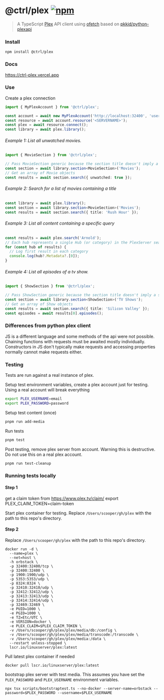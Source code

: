 # @ctrl/plex [![npm](https://badgen.net/npm/v/@ctrl/plex)](https://www.npmjs.com/package/@ctrl/plex)

> A TypeScript [Plex](https://www.plex.tv/) API client using [ofetch](https://github.com/unjs/ofetch) based on [pkkid/python-plexapi](https://github.com/pushingkarmaorg/python-plexapi)

### Install

```console
npm install @ctrl/plex
```

### Docs

https://ctrl-plex.vercel.app

### Use

Create a plex connection

```ts
import { MyPlexAccount } from '@ctrl/plex';

const account = await new MyPlexAccount('http://localhost:32400', 'username', 'password').connect();
const resource = await account.resource('<SERVERNAME>');
const plex = await resource.connect();
const library = await plex.library();
```

###### Example 1: List all unwatched movies.

```ts
import { MovieSection } from '@ctrl/plex';

// Pass MovieSection generic because the section title doesn't imply a section type.
const section = await library.section<MovieSection>('Movies');
// Get an array of Movie objects
const results = await section.search({ unwatched: true });
```

###### Example 2: Search for a list of movies containing a title

```ts
const library = await plex.library();
const section = await library.section<MovieSection>('Movies');
const results = await section.search({ title: 'Rush Hour' });
```

###### Example 3: List all content containing a specific query

```ts
const results = await plex.search('Arnold');
// Each hub represents a single Hub (or category) in the PlexServer search (movie, actor, etc)
for (const hub of results) {
  // Log first result in each category
  console.log(hub?.Metadata?.[0]);
}
```

###### Example 4: List all episodes of a tv show.

```ts
import { ShowSection } from '@ctrl/plex';

// Pass ShowSection generic because the section title doesn't imply a section type.
const section = await library.section<ShowSection>('TV Shows');
// Get an array of Show objects
const results = await section.search({ title: 'Silicon Valley' });
const episodes = await results[0].episodes();
```

### Differences from python plex client

JS is a different language and some methods of the api were not possible.
Chaining functions with requests must be awaited mostly individually. Constructors in JS don't typically make requests
and accessing properties normally cannot make requests either.

### Testing

Tests are run against a real instance of plex.

Setup test environment variables, create a plex account just for testing. Using a real account will break everything

```sh
export PLEX_USERNAME=email
export PLEX_PASSWORD=password
```

Setup test content (once)

```sh
pnpm run add-media
```

Run tests

```sh
pnpm test
```

Post testing, remove plex server from account. Warning this is destructive. Do not use this on a real plex account.

```sh
pnpm run test-cleanup
```

### Running tests locally

#### Step 1

get a claim token from https://www.plex.tv/claim/
export PLEX_CLAIM_TOKEN=claim-token

Start plex container for testing. Replace `/Users/scooper/gh/plex` with the path to this repo's directory.

#### Step 2

Replace `/Users/scooper/gh/plex` with the path to this repo's directory.

```console
docker run -d \
  --name=plex \
  --net=host \
  -h orbstack \
  -p 32400:32400/tcp \
  -p 32400:32400 \
  -p 1900:1900/udp \
  -p 5353:5353/udp \
  -p 8324:8324 \
  -p 32410:32410/udp \
  -p 32412:32412/udp \
  -p 32413:32413/udp \
  -p 32414:32414/udp \
  -p 32469:32469 \
  -e PUID=1000 \
  -e PGID=1000 \
  -e TZ=Etc/UTC \
  -e VERSION=docker \
  -e PLEX_CLAIM=$PLEX_CLAIM_TOKEN \
  -v /Users/scooper/gh/plex/plex/media/db:/config \
  -v /Users/scooper/gh/plex/plex/media/transcode:/transcode \
  -v /Users/scooper/gh/plex/plex/media:/data \
  --restart unless-stopped \
  lscr.io/linuxserver/plex:latest
```

Pull latest plex container if needed

```console
docker pull lscr.io/linuxserver/plex:latest
```

bootstrap plex server with test media. This assumes you have set the `PLEX_PASSWORD` and `PLEX_USERNAME` environment variables.

```console
npx tsx scripts/bootstraptest.ts --no-docker --server-name=orbstack --password=$PLEX_PASSWORD --username=$PLEX_USERNAME
```
